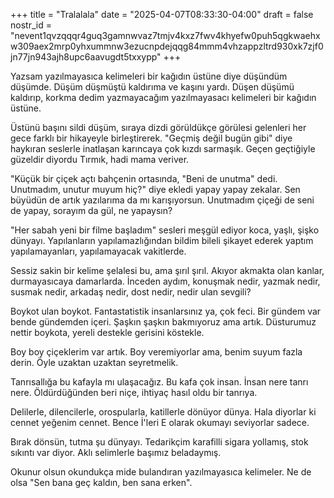 +++
title = "Tralalala"
date = "2025-04-07T08:33:30-04:00"
draft = false
nostr_id = "nevent1qvzqqqr4guq3gamnwvaz7tmjv4kxz7fwv4khyefw0puh5qgkwaehxw309aex2mrp0yhxummnw3ezucnpdejqqg84mmm4vhzappzltrd930xk7zjf0jn77jn943ajh8upc6aavugdt5txxypp"
+++

Yazsam yazılmayasıca kelimeleri bir kağıdın üstüne diye düşündüm düşümde. Düşüm düşmüştü kaldırıma ve kaşını yardı. Düşen düşümü kaldırıp, korkma dedim yazmayacağım yazılmayasacı kelimeleri bir kağıdın üstüne. 

Üstünü başını sildi düşüm, sıraya dizdi görüldükçe görülesi gelenleri her gece farklı bir hikayeyle birleştirerek. "Geçmiş değil bugün gibi" diye haykıran seslerle inatlaşan karıncaya çok kızdı sarmaşık. Geçen geçtiğiyle güzeldir diyordu Tırmık, hadi mama veriver. 

"Küçük bir çiçek açtı bahçenin ortasında, "Beni de unutma" dedi. Unutmadım, unutur muyum hiç?" diye ekledi yapay yapay zekalar. Sen büyüdün de artık yazılarıma da mı karışıyorsun. Unutmadım çiçeği de seni de yapay, sorayım da gül, ne yapaysın?

"Her sabah yeni bir filme başladım" sesleri meşgül ediyor koca, yaşlı, şişko dünyayı. Yapılanların yapılamazlığından bildim bileli şikayet ederek yaptım yapılamayanları, yapılamayacak vakitlerde. 

Sessiz sakin bir kelime şelalesi bu, ama şırıl şırıl. Akıyor akmakta olan kanlar, durmayasıcaya damarlarda. İnceden aydım, konuşmak nedir, yazmak nedir, susmak nedir, arkadaş nedir, dost nedir, nedir ulan sevgili?

Boykot ulan boykot. Fantastatistik insanlarsınız ya, çok feci. Bir gündem var bende gündemden içeri. Şaşkın şaşkın bakmıyoruz ama artık. Düsturumuz nettir boykota, yereli destekle gerisini köstekle. 

Boy boy çiçeklerim var artık. Boy veremiyorlar ama, benim suyum fazla derin. Öyle uzaktan uzaktan seyretmelik. 

Tanrısallığa bu kafayla mı ulaşacağız. Bu kafa çok insan. İnsan nere tanrı nere. Öldürdüğünden beri niçe, ihtiyaç hasıl oldu bir tanrıya. 

Delilerle, dilencilerle, orospularla, katillerle dönüyor dünya. Hala diyorlar ki cennet yeğenim cennet. Bence İ'leri E olarak okumayı seviyorlar sadece. 

Bırak dönsün, tutma şu dünyayı. Tedarikçim karafilli sigara yollamış, stok sıkıntı var diyor. Aklı selimlerle başımız beladaymış. 

Okunur olsun okundukça mide bulandıran yazılmayasıca kelimeler. Ne de olsa "Sen bana geç kaldın, ben sana erken".
